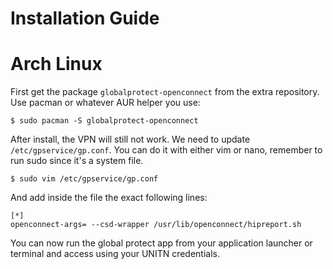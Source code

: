 # Installation Guide

# Arch Linux
First get the package `globalprotect-openconnect` from the extra repository. Use pacman or
whatever AUR helper you use:
```
$ sudo pacman -S globalprotect-openconnect
```

After install, the VPN will still not work. We need to update `/etc/gpservice/gp.conf`.
You can do it with either vim or nano, remember to run sudo since it's a system file.
```
$ sudo vim /etc/gpservice/gp.conf
```

And add inside the file the exact following lines:
```
[*]
openconnect-args= --csd-wrapper /usr/lib/openconnect/hipreport.sh
```

You can now run the global protect app from your application launcher or terminal and access using your UNITN credentials.
